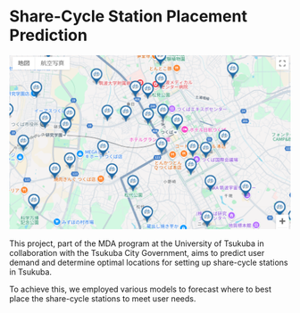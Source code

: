 # Share-Cycle Station Placement Prediction

![Share-Cycle](./image/cycle.png)

This project, part of the MDA program at the University of Tsukuba in collaboration with the Tsukuba City Government, aims to predict user demand and determine optimal locations for setting up share-cycle stations in Tsukuba.

To achieve this, we employed various models to forecast where to best place the share-cycle stations to meet user needs.
